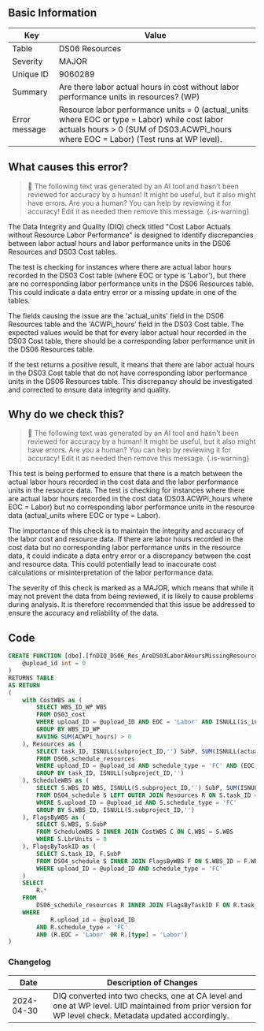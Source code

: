 ## Basic Information

| Key           | Value                                                                                                                                                                                 |
| ------------- | ------------------------------------------------------------------------------------------------------------------------------------------------------------------------------------- |
| Table         | DS06 Resources                                                                                                                                                                        |
| Severity      | MAJOR                                                                                                                                                                               |
| Unique ID     | 9060289                                                                                                                                                                               |
| Summary       | Are there labor actual hours in cost without labor performance units in resources? (WP)                                                                                               |
| Error message | Resource labor performance units = 0 (actual_units where EOC or type = Labor) while cost labor actuals hours > 0 (SUM of DS03.ACWPi_hours where EOC = Labor) (Test runs at WP level). |

## What causes this error?

> :robot: The following text was generated by an AI tool and hasn't been reviewed for accuracy by a human! It might be useful, but it also might have errors. Are you a human? You can help by reviewing it for accuracy! Edit it as needed then remove this message.
> {.is-warning}

The Data Integrity and Quality (DIQ) check titled "Cost Labor Actuals without Resource Labor Performance" is designed to identify discrepancies between labor actual hours and labor performance units in the DS06 Resources and DS03 Cost tables.

The test is checking for instances where there are actual labor hours recorded in the DS03 Cost table (where EOC or type is 'Labor'), but there are no corresponding labor performance units in the DS06 Resources table. This could indicate a data entry error or a missing update in one of the tables.

The fields causing the issue are the 'actual_units' field in the DS06 Resources table and the 'ACWPi_hours' field in the DS03 Cost table. The expected values would be that for every labor actual hour recorded in the DS03 Cost table, there should be a corresponding labor performance unit in the DS06 Resources table.

If the test returns a positive result, it means that there are labor actual hours in the DS03 Cost table that do not have corresponding labor performance units in the DS06 Resources table. This discrepancy should be investigated and corrected to ensure data integrity and quality.

## Why do we check this?

> :robot: The following text was generated by an AI tool and hasn't been reviewed for accuracy by a human! It might be useful, but it also might have errors. Are you a human? You can help by reviewing it for accuracy! Edit it as needed then remove this message.
> {.is-warning}

This test is being performed to ensure that there is a match between the actual labor hours recorded in the cost data and the labor performance units in the resource data. The test is checking for instances where there are actual labor hours recorded in the cost data (DS03.ACWPi_hours where EOC = Labor) but no corresponding labor performance units in the resource data (actual_units where EOC or type = Labor).

The importance of this check is to maintain the integrity and accuracy of the labor cost and resource data. If there are labor hours recorded in the cost data but no corresponding labor performance units in the resource data, it could indicate a data entry error or a discrepancy between the cost and resource data. This could potentially lead to inaccurate cost calculations or misinterpretation of the labor performance data.

The severity of this check is marked as a MAJOR, which means that while it may not prevent the data from being reviewed, it is likely to cause problems during analysis. It is therefore recommended that this issue be addressed to ensure the accuracy and reliability of the data.

## Code

```sql
CREATE FUNCTION [dbo].[fnDIQ_DS06_Res_AreDS03LaborAHoursMissingResourceLaborPUnitsWP] (
	@upload_id int = 0
)
RETURNS TABLE
AS RETURN
(
	with CostWBS as (
		SELECT WBS_ID_WP WBS
		FROM DS03_cost
		WHERE upload_ID = @upload_ID AND EOC = 'Labor' AND ISNULL(is_indirect,'') <> 'Y' AND TRIM(ISNULL(WBS_ID_WP,'')) <> ''
		GROUP BY WBS_ID_WP
		HAVING SUM(ACWPi_hours) > 0
	), Resources as (
		SELECT task_ID, ISNULL(subproject_ID,'') SubP, SUM(ISNULL(actual_units,0)) ResLbrUnits
		FROM DS06_schedule_resources
		WHERE upload_ID = @upload_id AND schedule_type = 'FC' AND (EOC = 'Labor' Or [type] = 'Labor')
		GROUP BY task_ID, ISNULL(subproject_ID,'')
	), ScheduleWBS as (
		SELECT S.WBS_ID WBS, ISNULL(S.subproject_ID,'') SubP, SUM(ISNULL(ResLbrUnits,0)) LbrUnits
		FROM DS04_schedule S LEFT OUTER JOIN Resources R ON S.task_ID = R.task_ID AND ISNULL(S.subproject_ID,'') = R.SubP
		WHERE S.upload_ID = @upload_id AND S.schedule_type = 'FC'
		GROUP BY S.WBS_ID, ISNULL(S.subproject_ID,'')
	), FlagsByWBS as (
		SELECT S.WBS, S.SubP
		FROM ScheduleWBS S INNER JOIN CostWBS C ON C.WBS = S.WBS
        WHERE S.LbrUnits = 0
	), FlagsByTaskID as (
		SELECT S.task_ID, F.SubP
		FROM DS04_schedule S INNER JOIN FlagsByWBS F ON S.WBS_ID = F.WBS AND ISNULL(S.subproject_ID,'') = F.SubP
		WHERE upload_ID = @upload_ID AND schedule_type = 'FC'
	)
	SELECT
		R.*
	FROM
		DS06_schedule_resources R INNER JOIN FlagsByTaskID F ON R.task_ID = F.task_ID AND ISNULL(R.subproject_ID,'') = F.SubP
	WHERE
			R.upload_id = @upload_ID
		AND R.schedule_type = 'FC'
		AND (R.EOC = 'Labor' OR R.[type] = 'Labor')
)
```

### Changelog

| Date       | Description of Changes                                                                                                                                  |
| ---------- | ------------------------------------------------------------------------------------------------------------------------------------------------------- |
| 2024-04-30 | DIQ converted into two checks, one at CA level and one at WP level. UID maintained from prior version for WP level check. Metadata updated accordingly. |
